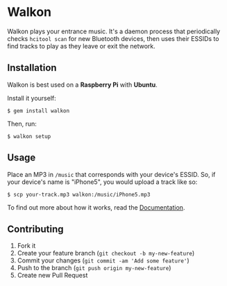# Walkon

Walkon plays your entrance music. It's a daemon process that
periodically checks `hcitool scan` for new Bluetooth devices, then uses
their ESSIDs to find tracks to play as they leave or exit the network.

## Installation

Walkon is best used on a **Raspberry Pi** with **Ubuntu**.

Install it yourself:

    $ gem install walkon

Then, run:

    $ walkon setup

## Usage

Place an MP3 in `/music` that corresponds with your device's ESSID.
So, if your device's name is "iPhone5", you would upload a track like
so:

    $ scp your-track.mp3 walkon:/music/iPhone5.mp3

To find out more about how it works, read the [Documentation][docs].

## Contributing

1. Fork it
2. Create your feature branch (`git checkout -b my-new-feature`)
3. Commit your changes (`git commit -am 'Add some feature'`)
4. Push to the branch (`git push origin my-new-feature`)
5. Create new Pull Request

[docs]: http://rdoc.info/github/tubbo/walkon
